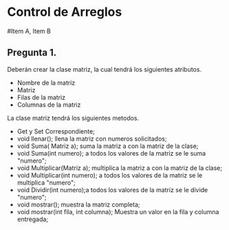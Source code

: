 # Control de Arreglos
#Item A, Item B
## Pregunta 1.
Deberán crear la clase matriz, la cual tendrá los siguientes atributos.
* Nombre de la matriz
* Matriz 
* Filas de la matriz
* Columnas de la matriz

La clase matriz tendrá los siguientes metodos.
* Get y Set Correspondiente;
* void llenar(); llena la matriz con numeros solicitados;
* void Suma( Matriz a); suma la matriz a con la matriz de la clase;
* void Suma(int numero); a todos los valores de la matriz se le suma "numero";
* void Multiplicar(Matriz a); multiplica la matriz a con la matriz de la clase;
* void Multiplicar(int numero); a todos los valores de la matriz se le multiplica "numero";
* void Dividir(int numero);a todos los valores de la matriz se le divide "numero";
* void mostrar(); muestra la matriz completa;
* void mostrar(int fila, int columna); Muestra un valor en la fila y columna entregada;
